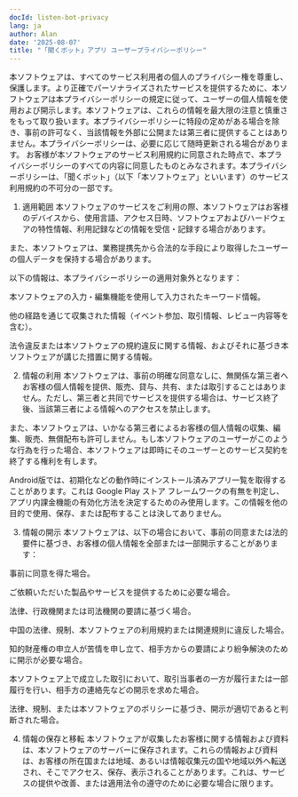 ```yaml
---
docId: listen-bot-privacy
lang: ja
author: Alan
date: '2025-08-07'
title: "「聞くボット」アプリ ユーザープライバシーポリシー"
---
```


本ソフトウェアは、すべてのサービス利用者の個人のプライバシー権を尊重し、保護します。より正確でパーソナライズされたサービスを提供するために、本ソフトウェアは本プライバシーポリシーの規定に従って、ユーザーの個人情報を使用および開示します。本ソフトウェアは、これらの情報を最大限の注意と慎重さをもって取り扱います。本プライバシーポリシーに特段の定めがある場合を除き、事前の許可なく、当該情報を外部に公開または第三者に提供することはありません。本プライバシーポリシーは、必要に応じて随時更新される場合があります。
お客様が本ソフトウェアのサービス利用規約に同意された時点で、本プライバシーポリシーのすべての内容に同意したものとみなされます。本プライバシーポリシーは、「聞くボット」（以下「本ソフトウェア」といいます）のサービス利用規約の不可分の一部です。

1. 適用範囲
本ソフトウェアのサービスをご利用の際、本ソフトウェアはお客様のデバイスから、使用言語、アクセス日時、ソフトウェアおよびハードウェアの特性情報、利用記録などの情報を受信・記録する場合があります。

また、本ソフトウェアは、業務提携先から合法的な手段により取得したユーザーの個人データを保持する場合があります。

以下の情報は、本プライバシーポリシーの適用対象外となります：

本ソフトウェアの入力・編集機能を使用して入力されたキーワード情報。

他の経路を通じて収集された情報（イベント参加、取引情報、レビュー内容等を含む）。

法令違反または本ソフトウェアの規約違反に関する情報、およびそれに基づき本ソフトウェアが講じた措置に関する情報。

2. 情報の利用
本ソフトウェアは、事前の明確な同意なしに、無関係な第三者へお客様の個人情報を提供、販売、貸与、共有、または取引することはありません。ただし、第三者と共同でサービスを提供する場合は、サービス終了後、当該第三者による情報へのアクセスを禁止します。

また、本ソフトウェアは、いかなる第三者によるお客様の個人情報の収集、編集、販売、無償配布も許可しません。もし本ソフトウェアのユーザーがこのような行為を行った場合、本ソフトウェアは即時にそのユーザーとのサービス契約を終了する権利を有します。

Android版では、初期化などの動作時にインストール済みアプリ一覧を取得することがあります。これは Google Play ストア フレームワークの有無を判定し、アプリ内課金機能の有効化方法を決定するためのみ使用します。この情報を他の目的で使用、保存、または配布することは決してありません。

3. 情報の開示
本ソフトウェアは、以下の場合において、事前の同意または法的要件に基づき、お客様の個人情報を全部または一部開示することがあります：

事前に同意を得た場合。

ご依頼いただいた製品やサービスを提供するために必要な場合。

法律、行政機関または司法機関の要請に基づく場合。

中国の法律、規制、本ソフトウェアの利用規約または関連規則に違反した場合。

知的財産権の申立人が苦情を申し立て、相手方からの要請により紛争解決のために開示が必要な場合。

本ソフトウェア上で成立した取引において、取引当事者の一方が履行または一部履行を行い、相手方の連絡先などの開示を求めた場合。

法律、規制、または本ソフトウェアのポリシーに基づき、開示が適切であると判断された場合。

4. 情報の保存と移転
本ソフトウェアが収集したお客様に関する情報および資料は、本ソフトウェアのサーバーに保存されます。これらの情報および資料は、お客様の所在国または地域、あるいは情報収集元の国や地域以外へ転送され、そこでアクセス、保存、表示されることがあります。これは、サービスの提供や改善、または適用法令の遵守のために必要な場合に限ります。